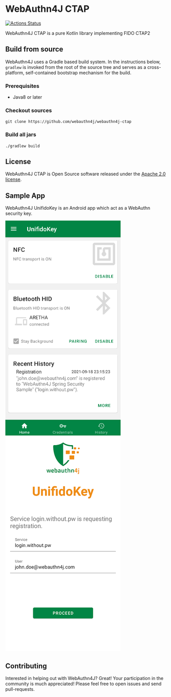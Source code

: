 # WebAuthn4J CTAP

[![Actions Status](https://github.com/webauthn4j/webauthn4j-ctap/workflows/CI/badge.svg)](https://github.com/webauthn4j/webauthn4j-ctap/actions)

WebAuthn4J CTAP is a pure Kotlin library implementing FIDO CTAP2

## Build from source

WebAuthn4J uses a Gradle based build system.
In the instructions below, `gradlew` is invoked from the root of the source tree and serves as a cross-platform,
self-contained bootstrap mechanism for the build.

### Prerequisites

- Java8 or later

### Checkout sources

```
git clone https://github.com/webauthn4j/webauthn4j-ctap
```

### Build all jars

```
./gradlew build
```

## License

WebAuthn4J CTAP is Open Source software released under the
[Apache 2.0 license](http://www.apache.org/licenses/LICENSE-2.0.html).

## Sample App

WebAuthn4J UnifidoKey is an Android app which act as a WebAuthn security key.

![Home screen](docs/images/home.png)
![Registration screen](./docs/images/registration.png)


## Contributing

Interested in helping out with WebAuthn4J? Great! Your participation in the community is much
appreciated!
Please feel free to open issues and send pull-requests.
